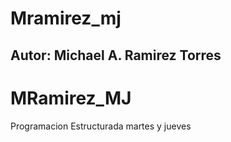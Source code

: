 # Mramirez_mj
## Autor: Michael A. Ramirez Torres
# MRamirez_MJ
Programacion Estructurada martes y jueves


